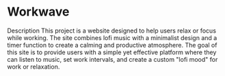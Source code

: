 # Workwave
Description
This project is a website designed to help users relax or focus while working. The site combines lofi music with a minimalist design and a timer function to create a calming and productive atmosphere. The goal of this site is to provide users with a simple yet effective platform where they can listen to music, set work intervals, and create a custom "lofi mood" for work or relaxation.
